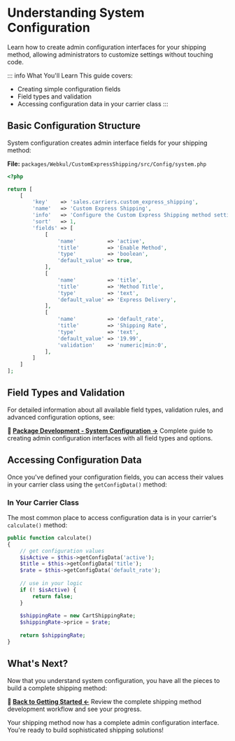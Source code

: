 # Understanding System Configuration

Learn how to create admin configuration interfaces for your shipping method, allowing administrators to customize settings without touching code.

::: info What You'll Learn
This guide covers:
- Creating simple configuration fields
- Field types and validation
- Accessing configuration data in your carrier class
:::

## Basic Configuration Structure

System configuration creates admin interface fields for your shipping method:

**File:** `packages/Webkul/CustomExpressShipping/src/Config/system.php`

```php
<?php

return [
    [
        'key'    => 'sales.carriers.custom_express_shipping',
        'name'   => 'Custom Express Shipping',
        'info'   => 'Configure the Custom Express Shipping method settings.',
        'sort'   => 1,
        'fields' => [
            [
                'name'          => 'active',
                'title'         => 'Enable Method',
                'type'          => 'boolean',
                'default_value' => true,
            ],
            [
                'name'          => 'title',
                'title'         => 'Method Title',
                'type'          => 'text',
                'default_value' => 'Express Delivery',
            ],
            [
                'name'          => 'default_rate',
                'title'         => 'Shipping Rate',
                'type'          => 'text',
                'default_value' => '19.99',
                'validation'    => 'numeric|min:0',
            ],
        ]
    ]
];
```

## Field Types and Validation

For detailed information about all available field types, validation rules, and advanced configuration options, see:

**📖 [Package Development - System Configuration →](../package-development/system-configuration.md)**
Complete guide to creating admin configuration interfaces with all field types and options.

## Accessing Configuration Data

Once you've defined your configuration fields, you can access their values in your carrier class using the `getConfigData()` method:

### In Your Carrier Class

The most common place to access configuration data is in your carrier's `calculate()` method:
```php
public function calculate()
{
    // get configuration values
    $isActive = $this->getConfigData('active');
    $title = $this->getConfigData('title');
    $rate = $this->getConfigData('default_rate');
    
    // use in your logic
    if (! $isActive) {
        return false;
    }
    
    $shippingRate = new CartShippingRate;
    $shippingRate->price = $rate;
    
    return $shippingRate;
}
```

## What's Next?

Now that you understand system configuration, you have all the pieces to build a complete shipping method:

**📖 [Back to Getting Started ←](./getting-started.md)**
Review the complete shipping method development workflow and see your progress.

Your shipping method now has a complete admin configuration interface. You're ready to build sophisticated shipping solutions!
